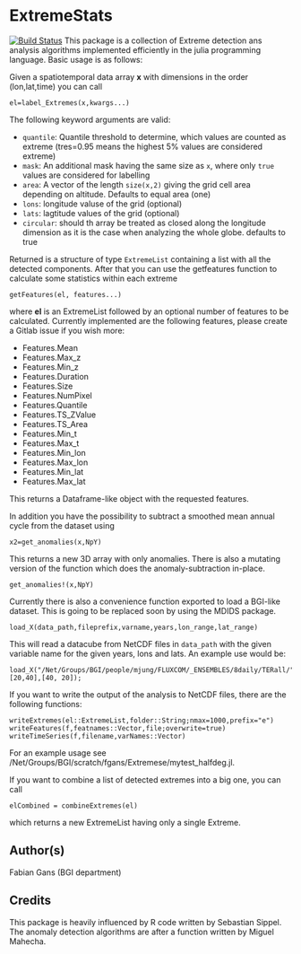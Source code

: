 # ExtremeStats

[![Build Status](https://travis-ci.org/meggart/ExtremeStats.jl.svg?branch=master)](https://travis-ci.org/meggart/ExtremeStats.jl)
This package is a collection of Extreme detection ans analysis algorithms implemented efficiently in the julia programming language.
Basic usage is as follows: 

Given a spatiotemporal data array **x** with dimensions in the order (lon,lat,time) you can call

    el=label_Extremes(x,kwargs...)

The following keyword arguments are valid:

* `quantile`: Quantile threshold to determine, which values are counted as extreme (tres=0.95 means the highest 5% values are considered extreme)
* `mask`: An additional mask having the same size as `x`, where only `true` values are considered for labelling
* `area`: A vector of the length `size(x,2)` giving the grid cell area depending on altitude. Defaults to equal area (one)
* `lons`: longitude valuse of the grid (optional)
* `lats`: lagtitude values of the grid (optional)
* `circular`: should th array be treated as closed along the longitude dimension as it is the case when analyzing the whole globe. defaults to true 

Returned is a structure of type `ExtremeList` containing a list with all the detected components.
After that you can use the getfeatures function to calculate some
statistics within each extreme

    getFeatures(el, features...)

where **el** is an ExtremeList followed by an optional number of features to be calculated. Currently implemented are the following features, please create a Gitlab issue if you wish more:

* Features.Mean
* Features.Max_z
* Features.Min_z
* Features.Duration
* Features.Size
* Features.NumPixel
* Features.Quantile 
* Features.TS_ZValue
* Features.TS_Area
* Features.Min_t
* Features.Max_t
* Features.Min_lon
* Features.Max_lon
* Features.Min_lat
* Features.Max_lat

This returns a Dataframe-like object with the requested features. 

In addition you have the possibility to subtract a smoothed mean annual cycle from the dataset using

    x2=get_anomalies(x,NpY)
    
This returns a new 3D array with only anomalies. There is also a mutating version of the function which does the anomaly-subtraction in-place.

    get_anomalies!(x,NpY)

Currently there is also a convenience function exported to load a BGI-like dataset. This is going to be replaced soon by using the MDIDS package. 

    load_X(data_path,fileprefix,varname,years,lon_range,lat_range)

This will read a datacube from NetCDF files in `data_path` with the given variable name for the given years, lons and lats. An example use would be:

    load_X("/Net/Groups/BGI/people/mjung/FLUXCOM/_ENSEMBLES/8daily/TERall/","TERall_","TERall",2001:2012,[20,40],[40, 20]);

If you want to write the output of the analysis to NetCDF files, there are the following functions:

    writeExtremes(el::ExtremeList,folder::String;nmax=1000,prefix="e")
    writeFeatures(f,featnames::Vector,file;overwrite=true)
    writeTimeSeries(f,filename,varNames::Vector)

For an example usage see /Net/Groups/BGI/scratch/fgans/Extremese/mytest_halfdeg.jl.

If you want to combine a list of detected extremes into a big one, you can call

    elCombined = combineExtremes(el)

which returns a new ExtremeList having only a single Extreme. 
## Author(s)
Fabian Gans (BGI department)

## Credits
This package is heavily influenced by R code written by Sebastian Sippel. The anomaly detection algorithms are after a function written by Miguel Mahecha. 